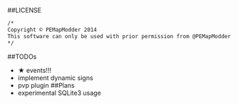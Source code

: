 ##LICENSE
```md
/*
Copyright © PEMapModder 2014
This software can only be used with prior permission from @PEMapModder at https://github.com or http://forums.pocketmine.net, or from @MCPE_moodder_for_maps at http://minecraftforum.net
*/
```

##TODOs
* ★ events!!!
* implement dynamic signs
* pvp plugin
##Plans
* experimental SQLite3 usage
